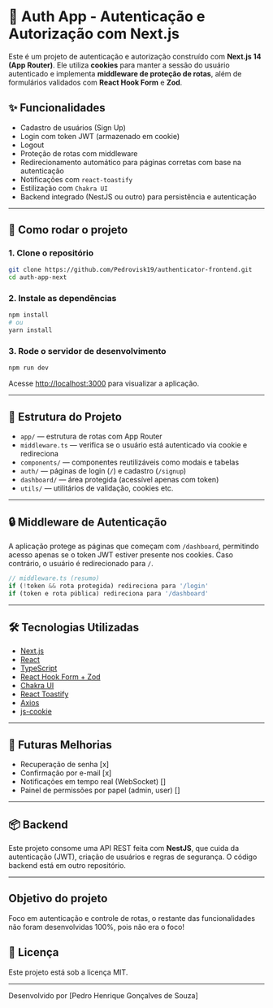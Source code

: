 # 🔐 Auth App - Autenticação e Autorização com Next.js

Este é um projeto de autenticação e autorização construído com **Next.js 14 (App Router)**. Ele utiliza **cookies** para manter a sessão do usuário autenticado e implementa **middleware de proteção de rotas**, além de formulários validados com **React Hook Form** e **Zod**.

## ✨ Funcionalidades

- Cadastro de usuários (Sign Up)
- Login com token JWT (armazenado em cookie)
- Logout
- Proteção de rotas com middleware
- Redirecionamento automático para páginas corretas com base na autenticação
- Notificações com `react-toastify`
- Estilização com `Chakra UI`
- Backend integrado (NestJS ou outro) para persistência e autenticação

---

## 🚀 Como rodar o projeto

### 1. Clone o repositório

```bash
git clone https://github.com/Pedrovisk19/authenticator-frontend.git
cd auth-app-next
```

### 2. Instale as dependências

```bash
npm install
# ou
yarn install
```

### 3. Rode o servidor de desenvolvimento

```bash
npm run dev
```

Acesse [http://localhost:3000](http://localhost:3000) para visualizar a aplicação.

---

## 🧱 Estrutura do Projeto

- `app/` — estrutura de rotas com App Router
- `middleware.ts` — verifica se o usuário está autenticado via cookie e redireciona
- `components/` — componentes reutilizáveis como modais e tabelas
- `auth/` — páginas de login (`/`) e cadastro (`/signup`)
- `dashboard/` — área protegida (acessível apenas com token)
- `utils/` — utilitários de validação, cookies etc.

---

## 🔒 Middleware de Autenticação

A aplicação protege as páginas que começam com `/dashboard`, permitindo acesso apenas se o token JWT estiver presente nos cookies. Caso contrário, o usuário é redirecionado para `/`.

```ts
// middleware.ts (resumo)
if (!token && rota protegida) redireciona para '/login'
if (token e rota pública) redireciona para '/dashboard'
```

---

## 🛠 Tecnologias Utilizadas

- [Next.js](https://nextjs.org)
- [React](https://react.dev/)
- [TypeScript](https://www.typescriptlang.org/)
- [React Hook Form + Zod](https://react-hook-form.com/)
- [Chakra UI](https://chakra-ui.com/)
- [React Toastify](https://fkhadra.github.io/react-toastify/)
- [Axios](https://axios-http.com/)
- [js-cookie](https://github.com/js-cookie/js-cookie)

---

## 🧪 Futuras Melhorias

- Recuperação de senha [x]
- Confirmação por e-mail [x]
- Notificações em tempo real (WebSocket) []
- Painel de permissões por papel (admin, user) []

---

## 📦 Backend

Este projeto consome uma API REST feita com **NestJS**, que cuida da autenticação (JWT), criação de usuários e regras de segurança. O código backend está em outro repositório.

---

## Objetivo do projeto 

Foco em autenticação e controle de rotas, o restante das funcionalidades não foram desenvolvidas 100%, pois não era o foco! 

## 📄 Licença

Este projeto está sob a licença MIT.

---

Desenvolvido por [Pedro Henrique Gonçalves de Souza]